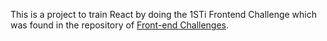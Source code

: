 This is a project to train React by doing the 1STi Frontend Challenge which was found in the repository of [Front-end Challenges](https://github.com/felipefialho/frontend-challenges).
